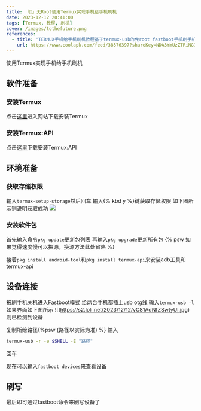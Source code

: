 ```yaml
---
title: 「📱」无Root使用Termux实现手机给手机刷机
date: 2023-12-12 20:41:00
tags: [Termux, 教程, 刷机]
cover: /images/tothefuture.png
references:
  - title: 'TERMUX手机给手机刷机教程基于termux-usb的免root fastboot手机刷手机记录贴'
    url: https://www.coolapk.com/feed/38576397?shareKey=NDA3YmUzZTRiNGIwNjU3ODU3MDQ~&shareUid=22523276&shareFrom=com.coolapk.market_13.3.1
---
```


使用Termux实现手机给手机刷机

<!--more-->

## 软件准备

### 安装Termux

点击[这里](https://f-droid.org/zh_Hans/packages/com.termux/)进入网站下载安装Termux

### 安装Termux:API
点击[这里](https://f-droid.org/packages/com.termux.api/)下载安装Termux:API

## 环境准备
### 获取存储权限
输入`termux-setup-storage`然后回车
输入{% kbd y %}键获取存储权限
如下图所示则说明获取成功
![](https://s2.loli.net/2023/12/12/HTXIwsxbezBWDO2.jpg)
### 安装软件包
首先输入命令`pkg update`更新包列表
再输入`pkg upgrade`更新所有包
{% psw 如果觉得速度慢可以换源，换源方法此处省略 %}

接着`pkg install android-tool`和`pkg install termux-api`来安装adb工具和termux-api
## 设备连接
被刷手机关机进入Fastboot模式
给两台手机都插上usb otg线
输入`termux-usb -l`
如果界面如下图所示
![]https://s2.loli.net/2023/12/12/vC81AdNfZSwtyUl.jpg)
则已检测到设备

复制所给路径{%psw (路径以实际为准) %}
输入
``` BASH
termux-usb -r -e $SHELL -E "路径"
```
回车

现在可以输入`fastboot devices`来查看设备
## 刷写
最后即可通过fastboot命令来刷写设备了
